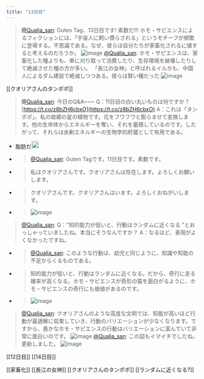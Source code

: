 ```yaml
---
title: "13日目"
---
```


> [@Qualia_san](https://twitter.com/Qualia_san/status/1590189050883100672): Guten Tag、13日目です! 素数だ!!!
> ホモ・サピエンスによるフィクションには、「宇宙人に飼い慣らされる」というモチーフが頻繁に登場する。不思議である。なぜ、彼らは自分たちが家畜化されるに値すると考えるのだろうか。
> ![image](https://pbs.twimg.com/media/FhF8fqAUAAYvcZX.png)
> [@Qualia_san](https://twitter.com/Qualia_san/status/1590189609144954881?s=20&t=rQf7SsG9o_9FPmL4MybEGA): ホモ・サピエンスは、家畜化した種よりも、単に刈り取って消費したり、生存環境を破壊したりして絶滅させた種の方が多い。
> 「長江の女神」と呼ばれるイルカも、中国人によるダム建設で絶滅しつつある。彼らは賢い種だった
> ![image](https://pbs.twimg.com/media/FhF8xmUVsAIyRps.png)

[[クオリアさんのタンポポ]]
> [@Qualia_san](https://twitter.com/Qualia_san/status/1590190393278476290?s=20&t=rQf7SsG9o_9FPmL4MybEGA): 今日のQ&A~~~
> Q：11日目の白い丸いものは何ですか？ [https://t.co/z8bZH6cbxO](https://t.co/z8bZH6cbxO)
> A：これは「タンポポ」、私の故郷の星の植物です。花をフワフワと膨らませて変換します。他の生命体からエネルギーを奪い、それを蓄積しているのです。したがって、それらは余剰エネルギーの生物学的貯蔵として有用である。
- 脂肪だ<img src='https://scrapbox.io/api/pages/qualia-san/mtane0412/icon' alt='mtane0412.icon' height="19.5"/>
- > [@Qualia_san](https://twitter.com/Qualia_san/status/1589429757774815232): Guten Tagです。11日目です。素数です。
- > 私はクオリアさんです。クオリアさんは存在します。よろしくお願いします。
- > クオリアさんです。クオリアさんはいます。よろしくおねがいします。
- > ![image](https://pbs.twimg.com/media/Fg7J7MVUUAAMx85.png)

> [@Qualia_san](https://twitter.com/Qualia_san/status/1590190848301756416?s=20&t=rQf7SsG9o_9FPmL4MybEGA): Q："知的能力が低いと、行動はランダムに近くなる "とおっしゃっていましたね。本当にそうなんですか？
> A：なるほど、表現がよくなかったですね。
- > [@Qualia_san](https://twitter.com/Qualia_san/status/1589431498088001536?s=20&t=5CXollfFahPL0PkcQX7bhw): このような行動は、幼児と同じように、知識や知能の不足からくるものである。
- > 知的能力が低いと、行動はランダムに近くなる。だから、奇行に走る確率が高くなる。ホモ・サピエンスが奇形の猫を面白がるように、ホモ・サピエンスの奇行にも価値があるのです。
- > ![image](https://pbs.twimg.com/media/Fg7Lg0gUoAAujdi.png)
> [@Qualia_san](https://twitter.com/Qualia_san/status/1590191019068653568?s=20&t=rQf7SsG9o_9FPmL4MybEGA): クオリアさんのような高度な文明では、知能が高いほど行動が最適解に収束していき、行動のバリエーションが少なくなります。ですから、愚かなホモ・サピエンスの行動はバリエーションに富んでいて非常に面白いのです。
> ![image](https://pbs.twimg.com/media/FhF-Q1oUAAAxHAE.png)
> [@Qualia_san](https://twitter.com/Qualia_san/status/1590191217492787200?s=20&t=rQf7SsG9o_9FPmL4MybEGA): この図もイマイチでしたね。更新しました。
> ![image](https://pbs.twimg.com/media/FhF-eJVUUAAh6OZ.png)

[[12日目]] [[14日目]]

[[家畜化]]
[[長江の女神]]
[[クオリアさんのタンポポ]]
[[ランダムに近くなる?]]
